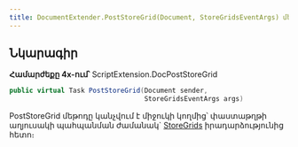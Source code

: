 ```yaml
---
title: DocumentExtender.PostStoreGrid(Document, StoreGridsEventArgs) մեթոդ
---
```


## Նկարագիր

**Համարժեքը 4x-ում՝** ScriptExtension.DocPostStoreGrid

```c#
public virtual Task PostStoreGrid(Document sender, 
                                  StoreGridsEventArgs args)
```

PostStoreGrid մեթոդը կանչվում է միջուկի կողմից՝ փաստաթղթի աղյուսակի պահպանման ժամանակ` [StoreGrids](https://armsoft.github.io/as4x-docs/HTM/ProgrGuide/ScriptProcs/StoreGrid.html) իրադարձությունից հետո։
